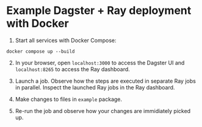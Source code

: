 # Example Dagster + Ray deployment with Docker

1. Start all services with Docker Compose:

```shell
docker compose up --build
```

2. In your browser, open `localhost:3000` to access the Dagster UI and `localhost:8265` to access the Ray dashboard.

3. Launch a job. Observe how the steps are executed in separate Ray jobs in parallel. Inspect the launched Ray jobs in the Ray dashboard.

4. Make changes to files in `example` package.

5. Re-run the job and observe how your changes are immidiately picked up.
